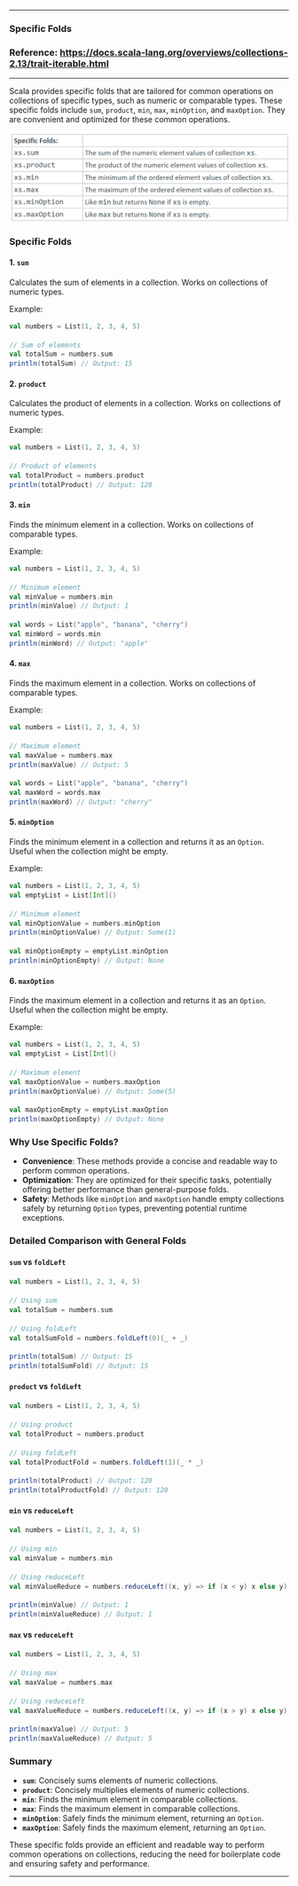 
---

### Specific Folds

### Reference: <https://docs.scala-lang.org/overviews/collections-2.13/trait-iterable.html>

---

Scala provides specific folds that are tailored for common operations on collections of specific types, such as numeric or comparable types. These specific folds include `sum`, `product`, `min`, `max`, `minOption`, and `maxOption`. They are convenient and optimized for these common operations.

![Specific Folds](specific_folds.png "Specific Folds")

### Specific Folds

#### 1. `sum`

Calculates the sum of elements in a collection. Works on collections of numeric types.

Example:

```scala
val numbers = List(1, 2, 3, 4, 5)

// Sum of elements
val totalSum = numbers.sum
println(totalSum) // Output: 15
```

#### 2. `product`

Calculates the product of elements in a collection. Works on collections of numeric types.

Example:

```scala
val numbers = List(1, 2, 3, 4, 5)

// Product of elements
val totalProduct = numbers.product
println(totalProduct) // Output: 120
```

#### 3. `min`

Finds the minimum element in a collection. Works on collections of comparable types.

Example:

```scala
val numbers = List(1, 2, 3, 4, 5)

// Minimum element
val minValue = numbers.min
println(minValue) // Output: 1

val words = List("apple", "banana", "cherry")
val minWord = words.min
println(minWord) // Output: "apple"
```

#### 4. `max`

Finds the maximum element in a collection. Works on collections of comparable types.

Example:

```scala
val numbers = List(1, 2, 3, 4, 5)

// Maximum element
val maxValue = numbers.max
println(maxValue) // Output: 5

val words = List("apple", "banana", "cherry")
val maxWord = words.max
println(maxWord) // Output: "cherry"
```

#### 5. `minOption`

Finds the minimum element in a collection and returns it as an `Option`. Useful when the collection might be empty.

Example:

```scala
val numbers = List(1, 2, 3, 4, 5)
val emptyList = List[Int]()

// Minimum element
val minOptionValue = numbers.minOption
println(minOptionValue) // Output: Some(1)

val minOptionEmpty = emptyList.minOption
println(minOptionEmpty) // Output: None
```

#### 6. `maxOption`

Finds the maximum element in a collection and returns it as an `Option`. Useful when the collection might be empty.

Example:

```scala
val numbers = List(1, 2, 3, 4, 5)
val emptyList = List[Int]()

// Maximum element
val maxOptionValue = numbers.maxOption
println(maxOptionValue) // Output: Some(5)

val maxOptionEmpty = emptyList.maxOption
println(maxOptionEmpty) // Output: None
```

### Why Use Specific Folds?

- **Convenience**: These methods provide a concise and readable way to perform common operations.
- **Optimization**: They are optimized for their specific tasks, potentially offering better performance than general-purpose folds.
- **Safety**: Methods like `minOption` and `maxOption` handle empty collections safely by returning `Option` types, preventing potential runtime exceptions.

### Detailed Comparison with General Folds

#### `sum` vs `foldLeft`

```scala
val numbers = List(1, 2, 3, 4, 5)

// Using sum
val totalSum = numbers.sum

// Using foldLeft
val totalSumFold = numbers.foldLeft(0)(_ + _)

println(totalSum) // Output: 15
println(totalSumFold) // Output: 15
```

#### `product` vs `foldLeft`

```scala
val numbers = List(1, 2, 3, 4, 5)

// Using product
val totalProduct = numbers.product

// Using foldLeft
val totalProductFold = numbers.foldLeft(1)(_ * _)

println(totalProduct) // Output: 120
println(totalProductFold) // Output: 120
```

#### `min` vs `reduceLeft`

```scala
val numbers = List(1, 2, 3, 4, 5)

// Using min
val minValue = numbers.min

// Using reduceLeft
val minValueReduce = numbers.reduceLeft((x, y) => if (x < y) x else y)

println(minValue) // Output: 1
println(minValueReduce) // Output: 1
```

#### `max` vs `reduceLeft`

```scala
val numbers = List(1, 2, 3, 4, 5)

// Using max
val maxValue = numbers.max

// Using reduceLeft
val maxValueReduce = numbers.reduceLeft((x, y) => if (x > y) x else y)

println(maxValue) // Output: 5
println(maxValueReduce) // Output: 5
```

### Summary

- **`sum`**: Concisely sums elements of numeric collections.
- **`product`**: Concisely multiplies elements of numeric collections.
- **`min`**: Finds the minimum element in comparable collections.
- **`max`**: Finds the maximum element in comparable collections.
- **`minOption`**: Safely finds the minimum element, returning an `Option`.
- **`maxOption`**: Safely finds the maximum element, returning an `Option`.

These specific folds provide an efficient and readable way to perform common operations on collections, reducing the need for boilerplate code and ensuring safety and performance.

---
